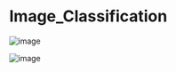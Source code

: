 # Image_Classification


![image](https://user-images.githubusercontent.com/78076900/123551415-9b9c7180-d7ac-11eb-89b7-da86044613bb.png)


![image](https://user-images.githubusercontent.com/78076900/123621766-86742100-d846-11eb-9fd6-55e5fe87a851.png)

